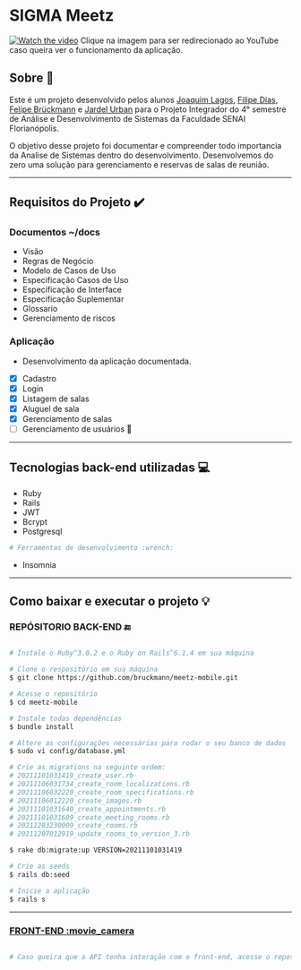 # SIGMA Meetz

[![Watch the video](https://img.youtube.com/vi/2VwV6reEGBw/maxresdefault.jpg)](https://youtu.be/2VwV6reEGBw)
Clique na imagem para ser redirecionado ao YouTube caso queira ver o funcionamento da aplicação.

## Sobre 📰

Este é um projeto desenvolvido pelos alunos [Joaquim Lagos](https://github.com/Joaquimlagos), [Filipe Dias](https://github.com/Lipzs),
[Felipe Brückmann](https://github.com/bruckmann) e [Jardel Urban](https://github.com/j-rdel) para o Projeto Integrador do 4° semestre de Análise e Desenvolvimento de Sistemas da Faculdade SENAI Florianópolis.

O objetivo desse projeto foi documentar e compreender todo importancia da Analise de Sistemas dentro do desenvolvimento. Desenvolvemos do zero uma solução para gerenciamento e reservas de salas de reunião.

---

## Requisitos do Projeto :heavy_check_mark:

### Documentos ~/**docs**

- Visão
- Regras de Negócio
- Modelo de Casos de Uso
- Especificação Casos de Uso
- Especificação de Interface
- Especificação Suplementar
- Glossario
- Gerenciamento de riscos

### Aplicação

- Desenvolvimento da aplicação documentada.
- [x] Cadastro
- [x] Login
- [x] Listagem de salas
- [x] Aluguel de sala
- [x] Gerenciamento de salas
- [ ] Gerenciamento de usuários 🔨

---

## Tecnologias back-end utilizadas 💻

- Ruby
- Rails
- JWT
- Bcrypt
- Postgresql

```bash
# Ferramentas de desenvolvimento :wrench:
```

- Insomnia

---

## Como baixar e executar o projeto 💡

### REPÓSITORIO BACK-END :end:

```bash

# Instale o Ruby^3.0.2 e o Ruby on Rails^6.1.4 em sua máquina

# Clone o respositório em sua máquina
$ git clone https://github.com/bruckmann/meetz-mobile.git

# Acesse o repositório
$ cd meetz-mobile

# Instale todas dependências
$ bundle install

# Altere as configurações necessárias para rodar o seu banco de dados
$ sudo vi config/database.yml

# Crie as migrations na seguinte ordem:
# 20211101031419_create_user.rb
# 20211106031734_create_room_localizations.rb
# 20211106032220_create_room_specifications.rb
# 20211106012220_create_images.rb
# 20211101031640_create_appointments.rb
# 20211101031609_create_meeting_rooms.rb
# 20211203230009_create_rooms.rb
# 20211207012919_update_rooms_to_version_3.rb

$ rake db:migrate:up VERSION=20211101031419

# Crie as seeds
$ rails db:seed

# Inicie a aplicação
$ rails s


```

---

### <a href="https://github.com/bruckmann/meetz-mobile">FRONT-END :movie_camera</a>

```bash

# Caso queira que a API tenha interação com o front-end, acesse o repositório e complete os passos do README


```
